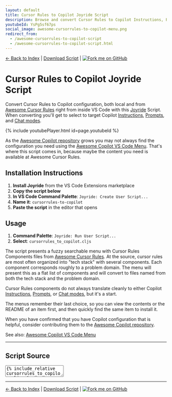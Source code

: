 ```yaml
---
layout: default
title: Cursor Rules to Copilot Joyride Script
description: Browse and convert Cursor Rules to Copilot Instructions, Prompts Chat modes right from inside VS Code with this Joyride Script
youtubeId: YsPg5sf67ps
social_image: awesome-cursorrules-to-copilot-menu.png
redirect_from:
  - /awesome-cursorrules-to-copilot-script
  - /awesome-cursorrules-to-copilot-script.html
---
```


<div class="page-navigation top">
  <a href="index.html">← Back to Index</a>
  <span class="separator">|</span>
  <a href="cursorrules_to_copilot.cljs">Download Script</a>
  <span class="separator">|</span>
  <a href="https://github.com/PEZ/awesome-copilot-index" target="_blank" rel="noopener" class="github-badge">
    <img src="https://img.shields.io/badge/fork%20me%20on-GitHub-24292f?style=for-the-badge&logo=github&logoColor=white" alt="Fork me on GitHub" />
  </a>
</div>

# Cursor Rules to Copilot Joyride Script

Convert Cursor Rules to Copilot configuration, both local and from [Awesome Cursor Rules](https://github.com/PatrickJS/awesome-cursorrules) right from inside VS Code with this [Joyride](https://github.com/BetterThanTomorrow/joyride) Script. When converting you'll get to select to target Copilot [Instructions](https://code.visualstudio.com/docs/copilot/copilot-customization#_custom-instructions), [Prompts](https://code.visualstudio.com/docs/copilot/copilot-customization#_prompt-files-experimental), and [Chat modes](https://code.visualstudio.com/docs/copilot/chat/chat-modes).


{% include youtubePlayer.html id=page.youtubeId %}

As the [Awesome Copilot repository](https://github.com/github/awesome-copilot) grows you may not always find the configuration you need using the [Awesome Copilot VS Code Menu](awesome-copilot-script.md). That's where this script comes in, because maybe the content you need is available at Awesome Cursor Rules.

## Installation Instructions

1. **Install Joyride** from the VS Code Extensions marketplace
2. **Copy the script below**
3. **In VS Code Command Palette**: `Joyride: Create User Script...`
4. **Name it**: `cursorrules-to-copilot`
5. **Paste the script** in the editor that opens

## Usage

1. **Command Palette**: `Joyride: Run User Script...`
2. **Select**: `cursorrules_to_copilot.cljs`

The script presents a fuzzy searchable menu with Cursor Rules Components files from [Awesome Cursor Rules](https://github.com/PatrickJS/awesome-cursorrules). At the source, cursor rules are most often organized into "tech stack" with several components. Each component corresponds roughly to a problem domain. The menu will present this as a flat list of components and will convert to files named from both the tech stack and the problem domain.

Cursor Rules components do not always translate cleanly to either Copilot [Instructions](https://code.visualstudio.com/docs/copilot/copilot-customization#_custom-instructions), [Prompts](https://code.visualstudio.com/docs/copilot/copilot-customization#_prompt-files-experimental), or [Chat modes](https://code.visualstudio.com/docs/copilot/chat/chat-modes), but it's a start.

The menus remember their last choice, so you can view the contents or the README of an item first, and then quickly find the same item to install it.

When you have confirmed that you have Copilot configuration that is helpful, consider contributing them to the [Awesome Copilot repository](https://github.com/github/awesome-copilot).

See also: [Awesome Copilot VS Code Menu](awesome-copilot-script)

---

## Script Source

<textarea class="code" readonly>
{% include_relative cursorrules_to_copilot.cljs %}
</textarea>

---

<div class="page-navigation bottom">
  <a href="index.html">← Back to Index</a>
  <span class="separator">|</span>
  <a href="cursorrules_to_copilot.cljs">Download Script</a>
  <span class="separator">|</span>
  <a href="https://github.com/PEZ/awesome-copilot-index" target="_blank" rel="noopener" class="github-badge">
    <img src="https://img.shields.io/badge/fork%20me%20on-GitHub-24292f?style=for-the-badge&logo=github&logoColor=white" alt="Fork me on GitHub" />
  </a>
</div>
